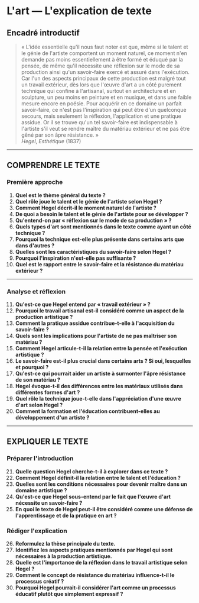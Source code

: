 # L'art — L'explication de texte

## Encadré introductif
> « L'idée essentielle qu'il nous faut noter est que, même si le talent et le génie de l'artiste comportent un moment naturel, ce moment n'en demande pas moins essentiellement à être formé et éduqué par la pensée, de même qu'il nécessite une réflexion sur le mode de sa production ainsi qu'un savoir-faire exercé et assuré dans l'exécution. Car l'un des aspects principaux de cette production est malgré tout un travail extérieur, dès lors que l'œuvre d'art a un côté purement technique qui confine à l'artisanal, surtout en architecture et en sculpture, un peu moins en peinture et en musique, et dans une faible mesure encore en poésie. Pour acquérir en ce domaine un parfait savoir-faire, ce n'est pas l'inspiration qui peut être d'un quelconque secours, mais seulement la réflexion, l'application et une pratique assidue. Or il se trouve qu'un tel savoir-faire est indispensable à l'artiste s'il veut se rendre maître du matériau extérieur et ne pas être gêné par son âpre résistance. »  
>*Hegel*, *Esthétique* (1837)

---

## COMPRENDRE LE TEXTE

### Première approche

1. **Quel est le thème général du texte ?**  
2. **Quel rôle joue le talent et le génie de l'artiste selon Hegel ?**  
3. **Comment Hegel décrit-il le moment naturel de l'artiste ?**  
4. **De quoi a besoin le talent et le génie de l'artiste pour se développer ?**  
5. **Qu'entend-on par « réflexion sur le mode de sa production » ?**  
6. **Quels types d'art sont mentionnés dans le texte comme ayant un côté technique ?**  
7. **Pourquoi la technique est-elle plus présente dans certains arts que dans d'autres ?**  
8. **Quelles sont les caractéristiques du savoir-faire selon Hegel ?**  
9. **Pourquoi l'inspiration n'est-elle pas suffisante ?**  
10. **Quel est le rapport entre le savoir-faire et la résistance du matériau extérieur ?**  

---

### Analyse et réflexion

11. **Qu'est-ce que Hegel entend par « travail extérieur » ?**  
12. **Pourquoi le travail artisanal est-il considéré comme un aspect de la production artistique ?**  
13. **Comment la pratique assidue contribue-t-elle à l'acquisition du savoir-faire ?**  
14. **Quels sont les implications pour l'artiste de ne pas maîtriser son matériau ?**  
15. **Comment Hegel articule-t-il la relation entre la pensée et l'exécution artistique ?**  
16. **Le savoir-faire est-il plus crucial dans certains arts ? Si oui, lesquelles et pourquoi ?**  
17. **Qu'est-ce qui pourrait aider un artiste à surmonter l'âpre résistance de son matériau ?**  
18. **Hegel évoque-t-il des différences entre les matériaux utilisés dans différentes formes d'art ?**  
19. **Quel rôle la technique joue-t-elle dans l'appréciation d'une œuvre d'art selon Hegel ?**  
20. **Comment la formation et l'éducation contribuent-elles au développement d'un artiste ?**  

---

## EXPLIQUER LE TEXTE

### Préparer l'introduction

21. **Quelle question Hegel cherche-t-il à explorer dans ce texte ?**  
22. **Comment Hegel définit-il la relation entre le talent et l'éducation ?**  
23. **Quelles sont les conditions nécessaires pour devenir maître dans un domaine artistique ?**  
24. **Qu'est-ce que Hegel sous-entend par le fait que l'œuvre d'art nécessite un savoir-faire ?**  
25. **En quoi le texte de Hegel peut-il être considéré comme une défense de l'apprentissage et de la pratique en art ?**  

### Rédiger l'explication

26. **Reformulez la thèse principale du texte.**  
27. **Identifiez les aspects pratiques mentionnés par Hegel qui sont nécessaires à la production artistique.**  
28. **Quelle est l'importance de la réflexion dans le travail artistique selon Hegel ?**  
29. **Comment le concept de résistance du matériau influence-t-il le processus créatif ?**  
30. **Pourquoi Hegel pourrait-il considérer l'art comme un processus éducatif plutôt que simplement expressif ?**  